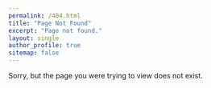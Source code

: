 ```yaml
---
permalink: /404.html
title: "Page Not Found"
excerpt: "Page not found."
layout: single
author_profile: true
sitemap: false
---
```


Sorry, but the page you were trying to view does not exist.
